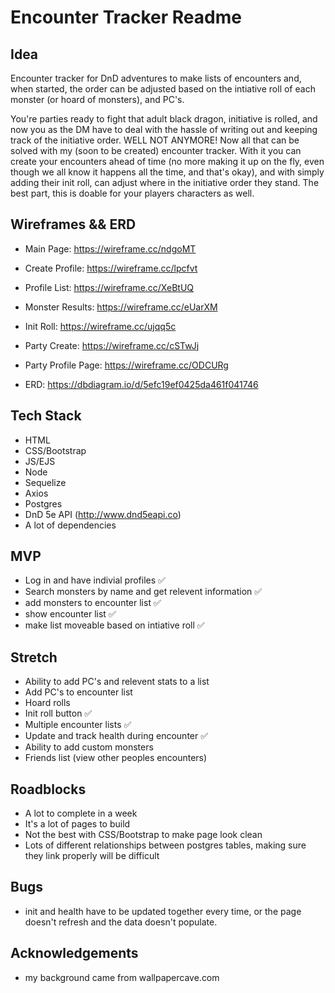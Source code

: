 # Encounter Tracker Readme

## Idea
Encounter tracker for DnD adventures to make lists of encounters and, when started, the order can be adjusted based on the intiative roll of each monster (or hoard of monsters), and PC's.

You're parties ready to fight that adult black dragon, initiative is rolled, and now you as the DM have to deal with the hassle of writing out and keeping track of the initiative order. WELL NOT ANYMORE! Now all that can be solved with my (soon to be created) encounter tracker. With it you can create your encounters ahead of time (no more making it up on the fly, even though we all know it happens all the time, and that's okay), and with simply adding their init roll, can adjust where in the initiative order they stand. The best part, this is doable for your players characters as well.

## Wireframes && ERD
* Main Page: https://wireframe.cc/ndgoMT
* Create Profile: https://wireframe.cc/lpcfvt
* Profile List: https://wireframe.cc/XeBtUQ
* Monster Results: https://wireframe.cc/eUarXM
* Init Roll: https://wireframe.cc/ujqq5c
* Party Create: https://wireframe.cc/cSTwJj
* Party Profile Page: https://wireframe.cc/ODCURg

* ERD: https://dbdiagram.io/d/5efc19ef0425da461f041746 

## Tech Stack
* HTML
* CSS/Bootstrap
* JS/EJS
* Node
* Sequelize
* Axios
* Postgres
* DnD 5e API (http://www.dnd5eapi.co)
* A lot of dependencies

## MVP
* Log in and have indivial profiles ✅
* Search monsters by name and get relevent information ✅
* add monsters to encounter list ✅
* show encounter list ✅
* make list moveable based on intiative roll ✅

## Stretch
* Ability to add PC's and relevent stats to a list
* Add PC's to encounter list
* Hoard rolls 
* Init roll button ✅
* Multiple encounter lists ✅
* Update and track health during encounter ✅
* Ability to add custom monsters
* Friends list (view other peoples encounters)

## Roadblocks
* A lot to complete in a week
* It's a lot of pages to build
* Not the best with CSS/Bootstrap to make page look clean
* Lots of different relationships between postgres tables, making sure they link properly will be difficult

## Bugs
* init and health have to be updated together every time, or the page doesn't refresh and the data doesn't populate.

## Acknowledgements
* my background came from wallpapercave.com
